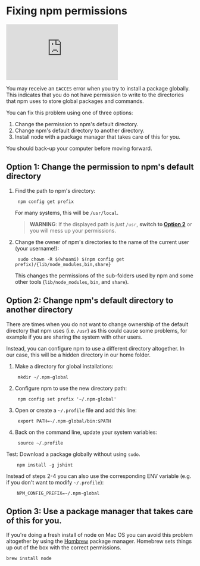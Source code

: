 <!--
title: 03 - Fixing npm permissions
featured: true
-->

# Fixing npm permissions

<iframe src="https://www.youtube.com/embed/bxvybxYFq2o" frameborder="0" allowfullscreen></iframe>

You may receive an `EACCES` error when you try to install a package globally. This indicates that you do not have permission to write to the directories that npm uses to store global packages and commands.

You can fix this problem using one of three options:

1. Change the permission to npm's default directory.
2. Change npm's default directory to another directory.
3. Install node with a package manager that takes care of this for you.

You should back-up your computer before moving forward.


## Option 1: Change the permission to npm's default directory

1. Find the path to npm's directory:

        npm config get prefix
        
    For many systems, this will be `/usr/local`.
    >**WARNING**: If the displayed path is *just* `/usr`, **switch to [Option 2](#option-2-change-npms-default-directory-to-another-directory)** or you will mess up your permissions.

2. Change the owner of npm's directories to the name of the current user (your username!):

        sudo chown -R $(whoami) $(npm config get prefix)/{lib/node_modules,bin,share}

    This changes the permissions of the sub-folders used by npm and some other tools (`lib/node_modules`, `bin`, and `share`).


## Option 2: Change npm's default directory to another directory

There are times when you do not want to change ownership of the default directory that npm uses (i.e. `/usr`) as this could cause some problems, for example if you are sharing the system with other users.

Instead, you can configure npm to use a different directory altogether. In our case, this will be a hidden directory in our home folder.

1. Make a directory for global installations:

        mkdir ~/.npm-global

2. Configure npm to use the new directory path:

        npm config set prefix '~/.npm-global'

3. Open or create a `~/.profile` file and add this line:

        export PATH=~/.npm-global/bin:$PATH

4. Back on the command line, update your system variables:

        source ~/.profile

Test: Download a package globally without using `sudo`.

        npm install -g jshint

Instead of steps 2-4 you can also use the corresponding ENV variable (e.g. if you don't want to modify `~/.profile`):

        NPM_CONFIG_PREFIX=~/.npm-global
        

## Option 3: Use a package manager that takes care of this for you.

If you're doing a fresh install of node on Mac OS you can avoid this problem altogether by using the [Hombrew](brew.sh) package manager.  Homebrew sets things up out of the box with the correct permissions.

    brew install node
